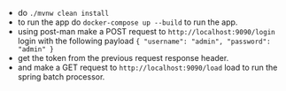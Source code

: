 - do `./mvnw clean install`
- to run the app do `docker-compose up --build` to run the app.
- using post-man make a POST request to `http://localhost:9090/login` login with the following payload `{ "username": "admin", "password": "admin" }` 
- get the token from the previous request response header.
- and make a GET request to `http://localhost:9090/load` load to run the spring batch processor.
